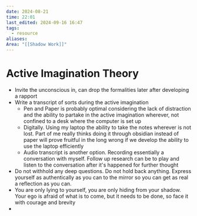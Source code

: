 ```yaml
---
date: 2024-08-21
time: 22:01
last_edited: 2024-09-16 16:47
tags:
  - resource
aliases: 
Area: "[[Shadow Work]]"
---
```

# Active Imagination Theory
- Invite the unconscious in, can drop the formalities later after developing a rapport
- Write a transcript of sorts during the active imagination
	- Pen and Paper is probably optimal considering the lack of distraction and the ability to partake in the active imagination wherever, not confined to a desk where the computer is set up
	- Digitally. Using my laptop the ability to take the notes wherever is not lost. Part of me really thinks doing it through obsidian instead of paper will prove fruitful in the long wrong if we develop the ability to use the laptop efficiently
	- Audio transcript is another option. Recording essentially a conversation with myself. Follow up research can be to play and listen to the conversation after it's happened for further thought
- Do not withhold any deep questions. Do not hold back anything. Express yourself as authentically as you can to the mirror so you can get as real a reflection as you can.
- You are only lying to yourself, you are only hiding from your shadow. Your ego is afraid of what is to come, but it needs to be done, so face it with courage and brevity
-
